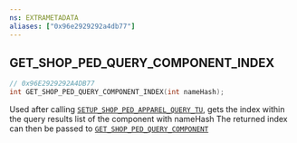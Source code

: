 ```yaml
---
ns: EXTRAMETADATA
aliases: ["0x96e2929292a4db77"]
---
```

## GET_SHOP_PED_QUERY_COMPONENT_INDEX

```c
// 0x96E2929292A4DB77
int GET_SHOP_PED_QUERY_COMPONENT_INDEX(int nameHash);
```

Used after calling [`SETUP_SHOP_PED_APPAREL_QUERY_TU`](#_0x9BDF59818B1E38C1), gets the index within the query results list of the component with nameHash The returned index can then be passed to [`GET_SHOP_PED_QUERY_COMPONENT`](#_0x249E310B2D920699)


